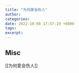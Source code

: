 ```yaml
---
title: "为何家会伤人"
author: 
categories: 
date: 2022-10-08 17:57:19 +0800
tags: 
excerpt: 
---
```














## Misc

[[为何爱会伤人]]


